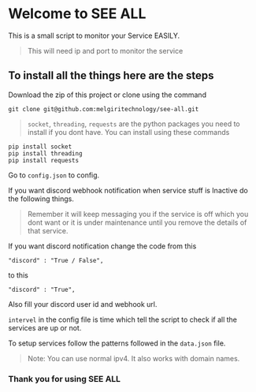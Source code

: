 # Welcome to SEE ALL

This is a small script to monitor your Service EASILY.

> This will need ip and port to monitor the service

## To install all the things here are the steps

Download the zip of this project or clone using the command
```
git clone git@github.com:melgiritechnology/see-all.git
```

> `socket`, `threading`, `requests` are the python packages you need to install if you dont have. You can install using these commands

```
pip install socket
pip install threading
pip install requests
```

Go to `config.json` to config.

If you want discord webhook notification when service stuff is Inactive do the following things.

> Remember it will keep messaging you if the service is off which you dont want or it is under maintenance until you remove the details of that service.

If you want discord notification change the code from this

```
"discord" : "True / False",
```
to this

```
"discord" : "True",
```

Also fill your discord user id and webhook url.

`intervel` in the config file is time which tell the script to check if all the services are up or not.

To setup services follow the patterns followed in the `data.json` file.

> Note: You can use normal ipv4. It also works with domain names.

### Thank you for using SEE ALL